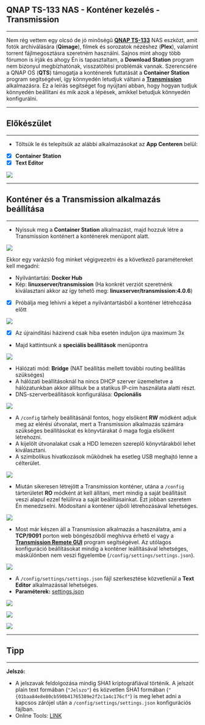 ## QNAP TS-133 NAS - Konténer kezelés - Transmission
---

Nem rég vettem egy olcsó de jó minőségű **[QNAP TS-133](https://www.qnap.com/hu-hu/product/ts-133)** NAS eszközt, amit fotók archiválására (**Qimage**), filmek és sorozatok nézéshez (**Plex**), valamint torrent fájlmegosztásra szeretném használni. Sajnos mint ahogy több fórumon is írják és ahogy Én is tapasztaltam, a **Download Station** program nem bizonyul megbízhatónak, visszatöltési problémák vannak.
Szerencsére a QNAP OS (**QTS**) támogatja a konténerek futtatását a **Container Station** program segítségével, így könnyedén letudjuk váltani a **[Transmission](https://hub.docker.com/r/linuxserver/transmission)** alkalmazásra.
Ez a leírás segítséget fog nyújtani abban, hogy hogyan tudjuk könnyedén beállítani és mik azok a lépések, amikkel betudjuk könnyedén konfigurálni.

---
## Előkészület
---

- Töltsük le és telepítsük az alábbi alkalmazásokat az **App Centeren** belül:
- [x] **Container Station**
- [x] **Text Editor**

![](/img/1.jpg)

---
## Konténer és a Transmission alkalmazás beállítása
---

- Nyissuk meg a **Container Station** alkalmazást, majd hozzuk létre a Transmission konténert a konténerek menüpont alatt.

![](/img/2.jpg)

Ekkor egy varázsló fog minket végigvezetni és a következő paramétereket kell megadni:
- Nyilvántartás: **Docker Hub**
- Kép: **linuxserver/transmission**
(Ha konkrét verziót szeretnénk kiválasztani akkor az így tehető meg: **linuxserver/transmission:4.0.6**)
- [x] Próbálja meg lehívni a képet a nyilvántartásból a konténer létrehozása előtt

![](/img/3.jpg)

- [x] Az újraindítási házirend csak hiba esetén induljon újra maximum 3x
- Majd kattintsunk a **speciális beállítások** menüpontra

![](/img/4.jpg)

- Hálózati mód: **Bridge**
(NAT beállítás mellett további routing beállítás szükséges)
- A hálózati beállításoknál ha nincs DHCP szerver üzemeltetve a hálózatunkban akkor állítsuk be a statikus IP-cím használata alatti részt.
- DNS-szerverbeállítások konfigurálása: **Opcionális**

![](/img/5.jpg)

- A `/config` tárhely beállításánál fontos, hogy elsőként **RW** módként adjuk meg az elérési útvonalat, mert a Transmission alkalmazás számára szükséges beállításokat és könyvtárakat ő maga fogja elsőként létrehozni.
- A kijelölt útvonalakat csak a HDD lemezen szereplő könyvtárakból lehet kiválasztani.
- A szimbolikus hivatkozások működnek ha esetleg USB meghajtó lenne a célterület.

![](/img/6.jpg)

- Miután sikeresen létrejött a Transmission konténer, utána a `/config` tárterületet **RO** módként át kell állítani, mert mindig a saját beállításit veszi alapul ezzel felülírva a saját beállításainkat. Ezt jobban szeretem Én menedzselni. Módosítani a konténer újbóli létrehozásával lehetséges. 

![](/img/7.jpg)

- Most már készen áll a Transmission alkalmazás a használatra, ami a **TCP/9091** porton web böngészőből meghívva érhető el vagy a **[Transmission Remote GUI](https://github.com/transmission-remote-gui/transgui)** program segítségével. Az utólagos konfiguráció beállításokat mindig a konténer leállításával lehetséges, máskülönben nem veszi figyelembe  (`/config/settings/settings.json`).

![](/img/8.jpg)

- A `/config/settings/settings.json` fájl szerkesztése közvetlenül a **Text Editor** alkalmazással lehetséges.
- **Paraméterek:** [settings.json](https://trac.transmissionbt.com/wiki/MovedToGitHub/EditConfigFiles)

![](/img/9.jpg)

![](/img/10.jpg)

![](/img/11.jpg)

---
## Tipp
---

**Jelszó:**
- A jelszavak feldolgozása mindig SHA1 kriptográfiával történik. A jelszót plain text formában (`"Jelszo"`) és közvetlen SHA1 formában (`"{01baa84e8e80cb590b41765389e2f2c1a4c176cf"`) is meg lehet adni a kapcsos zárójel után a `/config/settings/settings.json` konfigurációs fájlban.
- Online Tools: [LINK](https://timestampgenerator.com/generate-hash/sha1)
